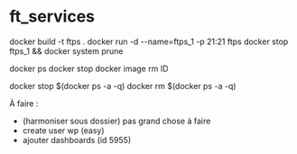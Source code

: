 # ft_services

docker build -t ftps .
docker run -d --name=ftps_1 -p 21:21 ftps
docker stop ftps_1 && docker system prune


docker ps
docker stop
docker image rm ID

docker stop $(docker ps -a -q)
docker rm $(docker ps -a -q)

À faire :

- (harmoniser sous dossier) pas grand chose à faire
- create user wp (easy)
- ajouter dashboards (id 5955)


